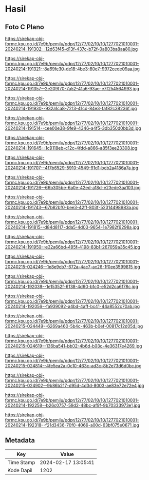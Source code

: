 # Hasil

## Foto C Plano

https://sirekap-obj-formc.kpu.go.id/7e9b/pemilu/pdpr/12/77/02/10/10/1277021010001-20240214-191302--12d63f45-d13f-437c-b72f-0a803ba8aa80.jpg

https://sirekap-obj-formc.kpu.go.id/7e9b/pemilu/pdpr/12/77/02/10/10/1277021010001-20240214-191321--8a69fe30-de18-4be3-80e7-9972cede09aa.jpg

https://sirekap-obj-formc.kpu.go.id/7e9b/pemilu/pdpr/12/77/02/10/10/1277021010001-20240214-191357--2e209f70-7a52-41a6-93ae-e7f254564993.jpg

https://sirekap-obj-formc.kpu.go.id/7e9b/pemilu/pdpr/12/77/02/10/10/1277021010001-20240214-191930--932a1ca8-7213-41cd-84e3-faf82c38236f.jpg

https://sirekap-obj-formc.kpu.go.id/7e9b/pemilu/pdpr/12/77/02/10/10/1277021010001-20240214-191514--cee00e38-9fe9-4346-a4f5-3db350d0bb3d.jpg

https://sirekap-obj-formc.kpu.go.id/7e9b/pemilu/pdpr/12/77/02/10/10/1277021010001-20240214-191645--1c9118eb-c12c-4fdd-a866-a85f3ee23308.jpg

https://sirekap-obj-formc.kpu.go.id/7e9b/pemilu/pdpr/12/77/02/10/10/1277021010001-20240214-191707--4f7b6529-5910-4549-91d1-bcb2a4186a7a.jpg

https://sirekap-obj-formc.kpu.go.id/7e9b/pemilu/pdpr/12/77/02/10/10/1277021010001-20240214-191726--66b305be-6a0e-42ed-a18d-e23ede3aa103.jpg

https://sirekap-obj-formc.kpu.go.id/7e9b/pemilu/pdpr/12/77/02/10/10/1277021010001-20240214-191743--67b82bf0-bee3-42ff-803f-52314498983a.jpg

https://sirekap-obj-formc.kpu.go.id/7e9b/pemilu/pdpr/12/77/02/10/10/1277021010001-20240214-191815--d84d8117-dda5-4d03-9654-1e7982f6298a.jpg

https://sirekap-obj-formc.kpu.go.id/7e9b/pemilu/pdpr/12/77/02/10/10/1277021010001-20240214-191950--e32a66bd-495f-4198-83b1-267059a35c45.jpg

https://sirekap-obj-formc.kpu.go.id/7e9b/pemilu/pdpr/12/77/02/10/10/1277021010001-20240215-024246--1e8e9cb7-672a-4ac7-ac26-1f0ee3599815.jpg

https://sirekap-obj-formc.kpu.go.id/7e9b/pemilu/pdpr/12/77/02/10/10/1277021010001-20240214-192038--1e15352f-6138-4d60-b1c0-e52d2ca6f78c.jpg

https://sirekap-obj-formc.kpu.go.id/7e9b/pemilu/pdpr/12/77/02/10/10/1277021010001-20240214-192056--fa939092-a4bd-4aff-bc41-44a8552c70ab.jpg

https://sirekap-obj-formc.kpu.go.id/7e9b/pemilu/pdpr/12/77/02/10/10/1277021010001-20240215-024449--6269a460-5b4c-463b-b0ef-00817c12d05d.jpg

https://sirekap-obj-formc.kpu.go.id/7e9b/pemilu/pdpr/12/77/02/10/10/1277021010001-20240215-024619--136ba541-bb02-4b6d-b03c-4e36317e4269.jpg

https://sirekap-obj-formc.kpu.go.id/7e9b/pemilu/pdpr/12/77/02/10/10/1277021010001-20240215-024814--4fe5ea2a-0c10-463c-ad3c-8b2e73d6d0bc.jpg

https://sirekap-obj-formc.kpu.go.id/7e9b/pemilu/pdpr/12/77/02/10/10/1277021010001-20240215-024902--9b86b217-d95d-4d3d-8003-ae83e72e72e4.jpg

https://sirekap-obj-formc.kpu.go.id/7e9b/pemilu/pdpr/12/77/02/10/10/1277021010001-20240214-192258--b26c0757-59d2-48bc-af9f-9b70333973e1.jpg

https://sirekap-obj-formc.kpu.go.id/7e9b/pemilu/pdpr/12/77/02/10/10/1277021010001-20240214-192318--f21d3436-70f0-4069-a00d-63bf075e0671.jpg


## Metadata

| Key        | Value               |
| ---------- | ------------------- |
| Time Stamp | 2024-02-17 13:05:41 |
| Kode Dapil | 1202                |



